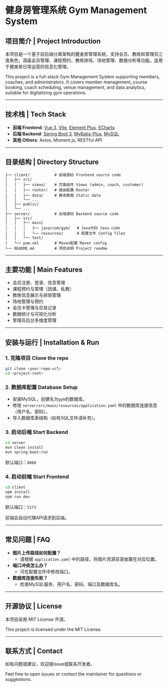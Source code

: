 # 健身房管理系统 Gym Management System

## 项目简介 | Project Introduction

本项目是一个基于前后端分离架构的健身房管理系统，支持会员、教练和管理员三类角色，涵盖会员管理、课程预约、教练排班、场地管理、数据分析等功能。适用于健身房日常运营的信息化管理。

This project is a full-stack Gym Management System supporting members, coaches, and administrators. It covers member management, course booking, coach scheduling, venue management, and data analytics, suitable for digitalizing gym operations.

---

## 技术栈 | Tech Stack

- **前端 Frontend**: [Vue 3](https://vuejs.org/), [Vite](https://vitejs.dev/), [Element Plus](https://element-plus.org/), [ECharts](https://echarts.apache.org/)
- **后端 Backend**: [Spring Boot 3](https://spring.io/projects/spring-boot), [MyBatis-Plus](https://baomidou.com/), [MySQL](https://www.mysql.com/)
- **其他 Others**: Axios, Moment.js, RESTful API

---

## 目录结构 | Directory Structure

```
├── client/           # 前端源码 Frontend source code
│   ├── src/
│   │   ├── views/    # 页面组件 Views (admin, coach, customer)
│   │   ├── router/   # 路由配置 Router
│   │   ├── data/     # 静态数据 Static data
│   │   └── ...
│   ├── public/
│   └── ...
├── server/           # 后端源码 Backend source code
│   ├── src/
│   │   ├── main/
│   │   │   ├── java/com/gym/   # Java代码 Java code
│   │   │   └── resources/      # 配置文件 Config files
│   │   └── test/
│   └── pom.xml       # Maven配置 Maven config
└── README.md         # 项目说明 Project readme
```

---

## 主要功能 | Main Features

- 会员注册、登录、信息管理
- 课程预约与管理（团课、私教）
- 教练信息展示与排班管理
- 场地管理与预约
- 会员卡管理与交易记录
- 数据统计与可视化分析
- 管理员后台多维度管理

---

## 安装与运行 | Installation & Run

### 1. 克隆项目 Clone the repo
```bash
git clone <your-repo-url>
cd <project-root>
```

### 2. 数据库配置 Database Setup
- 安装MySQL，创建名为`gym`的数据库。
- 修改 `server/src/main/resources/application.yaml` 中的数据库连接信息（用户名、密码）。
- 导入数据库表结构（如有SQL文件请补充）。

### 3. 启动后端 Start Backend
```bash
cd server
mvn clean install
mvn spring-boot:run
```
默认端口：`8080`

### 4. 启动前端 Start Frontend
```bash
cd client
npm install
npm run dev
```
默认端口：`5173`

前端会自动代理API请求到后端。

---

## 常见问题 | FAQ

- **图片上传路径如何配置？**
  - 请根据 `application.yaml` 中的路径，将图片资源目录放置在对应位置。
- **端口冲突怎么办？**
  - 可在配置文件中修改端口。
- **数据库连接失败？**
  - 检查MySQL服务、用户名、密码、端口及数据库名。

---

## 开源协议 | License

本项目采用 MIT License 开源。

This project is licensed under the MIT License.

---

## 联系方式 | Contact

如有问题或建议，欢迎提issue或联系开发者。

Feel free to open issues or contact the maintainer for questions or suggestions. 